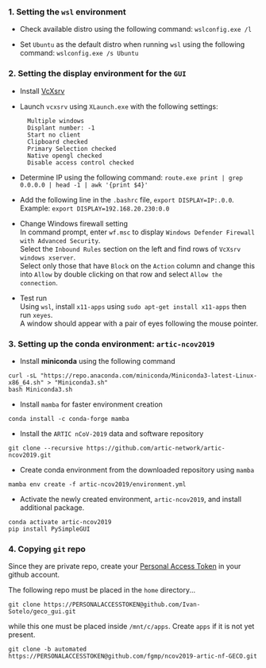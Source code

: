 ### 1. Setting the `wsl` environment

- Check available distro using the following command: `wslconfig.exe /l`

- Set `Ubuntu` as the default distro when running `wsl` using the following command: `wslconfig.exe /s Ubuntu`


### 2. Setting the display environment for the `GUI`

- Install [VcXsrv](https://sourceforge.net/projects/vcxsrv/)

- Launch `vcxsrv` using `XLaunch.exe` with the following settings:
  ```
    Multiple windows
    Displant number: -1
    Start no client
    Clipboard checked
    Primary Selection checked
    Native opengl checked
    Disable access control checked
  ```
- Determine IP using the following command: `route.exe print | grep 0.0.0.0 | head -1 | awk '{print $4}'`
- Add the following line in the `.bashrc` file, `export DISPLAY=IP:.0.0`. </br>
  Example: `export DISPLAY=192.168.20.230:0.0`

- Change Windows firewall setting </br>
	In command prompt, enter `wf.msc` to display `Windows Defender Firewall with Advanced Security`. </br>
	Select the `Inbound Rules` section on the left and find rows of `VcXsrv windows xserver`. </br>
	Select only those that have `Block` on the `Action` column and change this into `Allow` by double clicking on that row and select `Allow the connection`. </br>

- Test run </br>
  Using `wsl`, install `x11-apps` using `sudo apt-get install x11-apps` then run `xeyes`. </br>
	A window should appear with a pair of eyes following the mouse pointer.


### 3. Setting up the conda environment: `artic-ncov2019`
- Install **miniconda** using the following command
```
curl -sL "https://repo.anaconda.com/miniconda/Miniconda3-latest-Linux-x86_64.sh" > "Miniconda3.sh"
bash Miniconda3.sh
```
- Install `mamba` for faster environment creation
```
conda install -c conda-forge mamba
```
- Install the `ARTIC nCoV-2019` data and software repository
```
git clone --recursive https://github.com/artic-network/artic-ncov2019.git
```
- Create conda environment from the downloaded repository using `mamba`
```
mamba env create -f artic-ncov2019/environment.yml
```
- Activate the newly created environment, `artic-ncov2019`, and install additional package.
```
conda activate artic-ncov2019
pip install PySimpleGUI
```


### 4. Copying `git` repo
Since they are private repo, create your [Personal Access Token](https://docs.github.com/en/authentication/keeping-your-account-and-data-secure/creating-a-personal-access-token) in your github account.

The following repo must be placed in the `home` directory...
```
git clone https://PERSONALACCESSTOKEN@github.com/Ivan-Sotelo/geco_gui.git
```
while this one must be placed inside `/mnt/c/apps`. Create `apps` if it is not yet present.
```
git clone -b automated https://PERSONALACCESSTOKEN@github.com/fgmp/ncov2019-artic-nf-GECO.git
```
